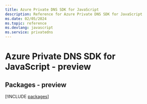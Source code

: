 ```yaml
---
title: Azure Private DNS SDK for JavaScript
description: Reference for Azure Private DNS SDK for JavaScript
ms.date: 02/05/2024
ms.topic: reference
ms.devlang: javascript
ms.service: privatedns
---
```

# Azure Private DNS SDK for JavaScript - preview
## Packages - preview
[!INCLUDE [packages](private-dns-index.md)]